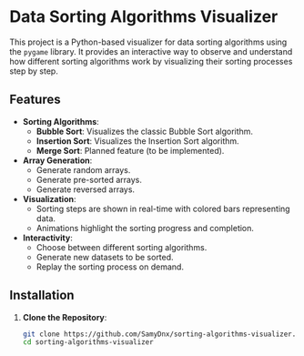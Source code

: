 # Data Sorting Algorithms Visualizer

This project is a Python-based visualizer for data sorting algorithms using the `pygame` library. It provides an interactive way to observe and understand how different sorting algorithms work by visualizing their sorting processes step by step.

## Features

- **Sorting Algorithms**: 
  - **Bubble Sort**: Visualizes the classic Bubble Sort algorithm.
  - **Insertion Sort**: Visualizes the Insertion Sort algorithm.
  - **Merge Sort**: Planned feature (to be implemented).
- **Array Generation**:
  - Generate random arrays.
  - Generate pre-sorted arrays.
  - Generate reversed arrays.
- **Visualization**:
  - Sorting steps are shown in real-time with colored bars representing data.
  - Animations highlight the sorting progress and completion.
- **Interactivity**: 
  - Choose between different sorting algorithms.
  - Generate new datasets to be sorted.
  - Replay the sorting process on demand.

## Installation

1. **Clone the Repository**:
   ```bash
   git clone https://github.com/SamyDnx/sorting-algorithms-visualizer.git
   cd sorting-algorithms-visualizer
